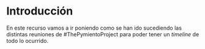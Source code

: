 # Introducción

En este recurso vamos a ir poniendo como se han ido sucediendo las distintas reuniones de #ThePymientoProject para poder tener un _timeline_ de todo lo ocurrido.